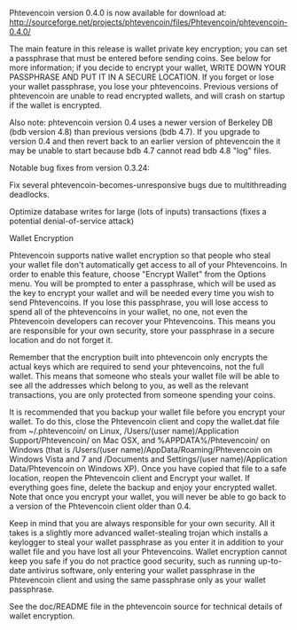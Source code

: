 Phtevencoin version 0.4.0 is now available for download at:
http://sourceforge.net/projects/phtevencoin/files/Phtevencoin/phtevencoin-0.4.0/

The main feature in this release is wallet private key encryption;
you can set a passphrase that must be entered before sending coins.
See below for more information; if you decide to encrypt your wallet,
WRITE DOWN YOUR PASSPHRASE AND PUT IT IN A SECURE LOCATION. If you
forget or lose your wallet passphrase, you lose your phtevencoins.
Previous versions of phtevencoin are unable to read encrypted wallets,
and will crash on startup if the wallet is encrypted.

Also note: phtevencoin version 0.4 uses a newer version of Berkeley DB
(bdb version 4.8) than previous versions (bdb 4.7). If you upgrade
to version 0.4 and then revert back to an earlier version of phtevencoin
the it may be unable to start because bdb 4.7 cannot read bdb 4.8
"log" files.


Notable bug fixes from version 0.3.24:

Fix several phtevencoin-becomes-unresponsive bugs due to multithreading
deadlocks.

Optimize database writes for large (lots of inputs) transactions
(fixes a potential denial-of-service attack)


Wallet Encryption

Phtevencoin supports native wallet encryption so that people who steal your
wallet file don't automatically get access to all of your Phtevencoins.
In order to enable this feature, choose "Encrypt Wallet" from the
Options menu.  You will be prompted to enter a passphrase, which
will be used as the key to encrypt your wallet and will be needed
every time you wish to send Phtevencoins.  If you lose this passphrase,
you will lose access to spend all of the phtevencoins in your wallet,
no one, not even the Phtevencoin developers can recover your Phtevencoins.
This means you are responsible for your own security, store your
passphrase in a secure location and do not forget it.

Remember that the encryption built into phtevencoin only encrypts the
actual keys which are required to send your phtevencoins, not the full
wallet.  This means that someone who steals your wallet file will
be able to see all the addresses which belong to you, as well as the
relevant transactions, you are only protected from someone spending
your coins.

It is recommended that you backup your wallet file before you
encrypt your wallet.  To do this, close the Phtevencoin client and
copy the wallet.dat file from ~/.phtevencoin/ on Linux, /Users/(user
name)/Application Support/Phtevencoin/ on Mac OSX, and %APPDATA%/Phtevencoin/
on Windows (that is /Users/(user name)/AppData/Roaming/Phtevencoin on
Windows Vista and 7 and /Documents and Settings/(user name)/Application
Data/Phtevencoin on Windows XP).  Once you have copied that file to a
safe location, reopen the Phtevencoin client and Encrypt your wallet.
If everything goes fine, delete the backup and enjoy your encrypted
wallet.  Note that once you encrypt your wallet, you will never be
able to go back to a version of the Phtevencoin client older than 0.4.

Keep in mind that you are always responsible for your own security.
All it takes is a slightly more advanced wallet-stealing trojan which
installs a keylogger to steal your wallet passphrase as you enter it
in addition to your wallet file and you have lost all your Phtevencoins.
Wallet encryption cannot keep you safe if you do not practice
good security, such as running up-to-date antivirus software, only
entering your wallet passphrase in the Phtevencoin client and using the
same passphrase only as your wallet passphrase.

See the doc/README file in the phtevencoin source for technical details
of wallet encryption.
